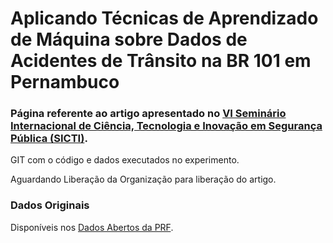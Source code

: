 # Aplicando Técnicas de Aprendizado de Máquina sobre Dados de Acidentes de Trânsito na BR 101 em Pernambuco

### Página referente ao artigo apresentado no [VI Seminário Internacional de Ciência, Tecnologia e Inovação em Segurança Pública (SICTI)](https://sicti.ufsc.br/).


GIT com o código e dados executados no experimento.

Aguardando Liberação da Organização para liberação do artigo.

### Dados Originais
Disponíveis nos [Dados Abertos da PRF](https://www.gov.br/prf/pt-br/acesso-a-informacao/dados-abertos).
